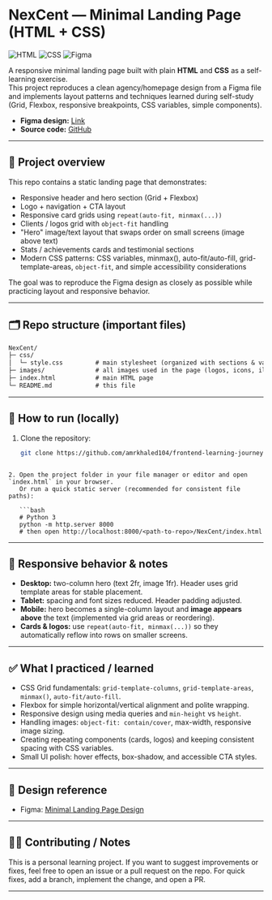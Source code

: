 # NexCent — Minimal Landing Page (HTML + CSS)

![HTML](https://img.shields.io/badge/HTML-5-orange?logo=html5&logoColor=white)
![CSS](https://img.shields.io/badge/CSS-3-blue?logo=css3&logoColor=white)
![Figma](https://img.shields.io/badge/Design-Figma-purple?logo=figma&logoColor=white)

A responsive minimal landing page built with plain **HTML** and **CSS** as a self-learning exercise.  
This project reproduces a clean agency/homepage design from a Figma file and implements layout patterns and techniques learned during self-study (Grid, Flexbox, responsive breakpoints, CSS variables, simple components).

- **Figma design:** [Link](https://www.figma.com/design/Z9WlIuxKtTQIxEr7iq4504/Minimal-Landing-Page-Design-%7C-Website-Home-Page-Design-%7C-Agency-Website-UI-Design--Community-?node-id=211-1738&t=0AUJdsYQWJHzK5PA-0)  
- **Source code:** [GitHub](https://github.com/amrkhaled104/frontend-learning-journey/tree/main/Self%20learning/Projects(CSS%2BHTML)/NexCent)  
---

## 🧾 Project overview

This repo contains a static landing page that demonstrates:

- Responsive header and hero section (Grid + Flexbox)
- Logo + navigation + CTA layout
- Responsive card grids using `repeat(auto-fit, minmax(...))`
- Clients / logos grid with `object-fit` handling
- "Hero" image/text layout that swaps order on small screens (image above text)
- Stats / achievements cards and testimonial sections
- Modern CSS patterns: CSS variables, minmax(), auto-fit/auto-fill, grid-template-areas, `object-fit`, and simple accessibility considerations

The goal was to reproduce the Figma design as closely as possible while practicing layout and responsive behavior.

---

## 🗂️ Repo structure (important files)
```markdown
NexCent/
├─ css/
│  └─ style.css         # main stylesheet (organized with sections & variables)
├─ images/              # all images used in the page (logos, icons, illustrations)
├─ index.html           # main HTML page
└─ README.md            # this file
```

---

## 🚀 How to run (locally)

1. Clone the repository:
   ```bash
   git clone https://github.com/amrkhaled104/frontend-learning-journey.git
```

2. Open the project folder in your file manager or editor and open `index.html` in your browser.
   Or run a quick static server (recommended for consistent file paths):

   ```bash
   # Python 3
   python -m http.server 8000
   # then open http://localhost:8000/<path-to-repo>/NexCent/index.html
   ```

---

## 📱 Responsive behavior & notes

* **Desktop:** two-column hero (text 2fr, image 1fr). Header uses grid template areas for stable placement.
* **Tablet:** spacing and font sizes reduced. Header padding adjusted.
* **Mobile:** hero becomes a single-column layout and **image appears above** the text (implemented via grid areas or reordering).
* **Cards & logos:** use `repeat(auto-fit, minmax(...))` so they automatically reflow into rows on smaller screens.

---

## ✅ What I practiced / learned

* CSS Grid fundamentals: `grid-template-columns`, `grid-template-areas`, `minmax()`, `auto-fit/auto-fill`.
* Flexbox for simple horizontal/vertical alignment and polite wrapping.
* Responsive design using media queries and `min-height` vs `height`.
* Handling images: `object-fit: contain/cover`, max-width, responsive image sizing.
* Creating repeating components (cards, logos) and keeping consistent spacing with CSS variables.
* Small UI polish: hover effects, box-shadow, and accessible CTA styles.

---

## 📸 Design reference

* Figma: [Minimal Landing Page Design](https://www.figma.com/design/Z9WlIuxKtTQIxEr7iq4504/Minimal-Landing-Page-Design-%7C-Website-Home-Page-Design-%7C-Agency-Website-UI-Design--Community-?node-id=211-1738&t=0AUJdsYQWJHzK5PA-0)
---

## 🧑‍💻 Contributing / Notes

This is a personal learning project.
If you want to suggest improvements or fixes, feel free to open an issue or a pull request on the repo. For quick fixes, add a branch, implement the change, and open a PR.

---

